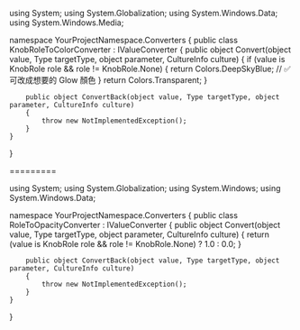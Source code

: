 using System;
using System.Globalization;
using System.Windows.Data;
using System.Windows.Media;

namespace YourProjectNamespace.Converters
{
    public class KnobRoleToColorConverter : IValueConverter
    {
        public object Convert(object value, Type targetType, object parameter, CultureInfo culture)
        {
            if (value is KnobRole role && role != KnobRole.None)
            {
                return Colors.DeepSkyBlue; // ✅ 可改成想要的 Glow 顏色
            }
            return Colors.Transparent;
        }

        public object ConvertBack(object value, Type targetType, object parameter, CultureInfo culture)
        {
            throw new NotImplementedException();
        }
    }
}


=========

using System;
using System.Globalization;
using System.Windows;
using System.Windows.Data;

namespace YourProjectNamespace.Converters
{
    public class RoleToOpacityConverter : IValueConverter
    {
        public object Convert(object value, Type targetType, object parameter, CultureInfo culture)
        {
            return (value is KnobRole role && role != KnobRole.None) ? 1.0 : 0.0;
        }

        public object ConvertBack(object value, Type targetType, object parameter, CultureInfo culture)
        {
            throw new NotImplementedException();
        }
    }
}